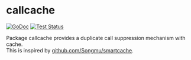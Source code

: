 # callcache

[![GoDoc](https://godoc.org/github.com/daisuzu/callcache?status.svg)](https://godoc.org/github.com/daisuzu/callcache)
[![Test Status](https://github.com/daisuzu/callcache/workflows/test/badge.svg?branch=master)](https://github.com/daisuzu/callcache/actions?workflow=test)

Package callcache provides a duplicate call suppression mechanism with cache.  
This is inspired by [github.com/Songmu/smartcache](https://github.com/Songmu/smartcache).
